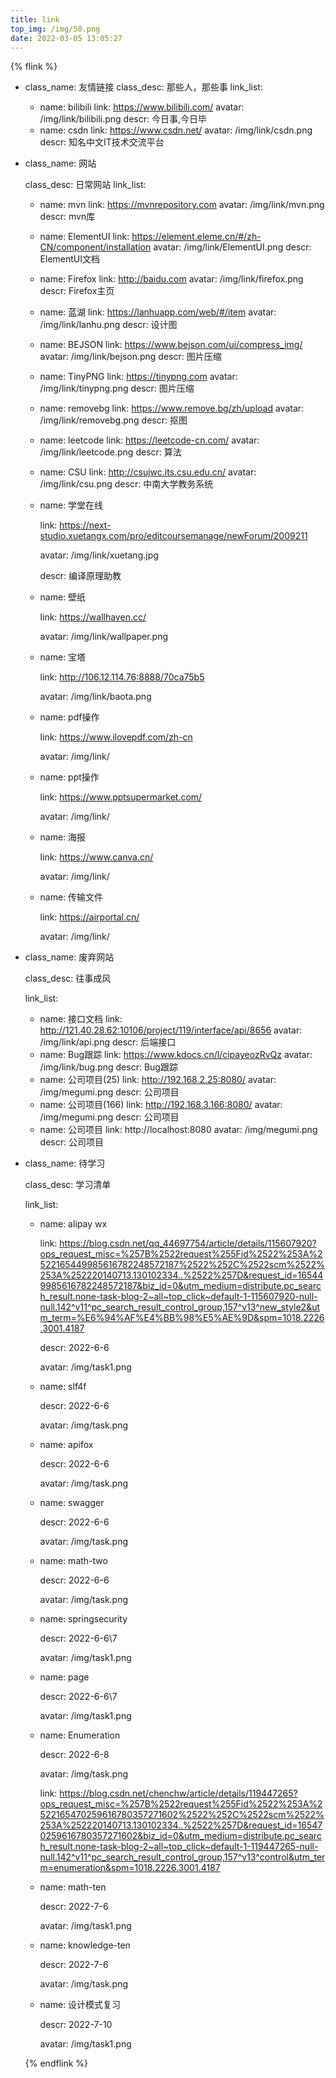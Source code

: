 ```yaml
---
title: link
top_img: /img/50.png
date: 2022-03-05 13:05:27
---
```


{% flink %}
- class_name: 友情链接
  class_desc: 那些人，那些事
  link_list:
    - name: bilibili
      link: https://www.bilibili.com/
      avatar: /img/link/bilibili.png
      descr: 今日事,今日毕
    - name: csdn
      link: https://www.csdn.net/
      avatar: /img/link/csdn.png
      descr: 知名中文IT技术交流平台
  
- class_name: 网站
  
  class_desc: 日常网站
  link_list:
  
    - name: mvn
      link: https://mvnrepository.com
      avatar: /img/link/mvn.png
      descr: mvn库
      
    - name: ElementUI
      link: https://element.eleme.cn/#/zh-CN/component/installation
      avatar: /img/link/ElementUI.png
      descr: ElementUI文档
      
    - name: Firefox
      link: http://baidu.com
      avatar: /img/link/firefox.png
      descr: Firefox主页
      
    - name: 蓝湖
      link: https://lanhuapp.com/web/#/item
      avatar: /img/link/lanhu.png
      descr: 设计图
      
    - name: BEJSON
      link: https://www.bejson.com/ui/compress_img/
      avatar: /img/link/bejson.png
      descr: 图片压缩
      
    - name: TinyPNG
      link: https://tinypng.com
      avatar: /img/link/tinypng.png
      descr: 图片压缩
      
    - name: removebg
      link: https://www.remove.bg/zh/upload
      avatar: /img/link/removebg.png
      descr: 抠图
      
    - name: leetcode
      link: https://leetcode-cn.com/ 
      avatar: /img/link/leetcode.png
      descr: 算法
      
    - name: CSU
      link: http://csujwc.its.csu.edu.cn/
      avatar: /img/link/csu.png
      descr: 中南大学教务系统
      
    - name: 学堂在线
  
      link: https://next-studio.xuetangx.com/pro/editcoursemanage/newForum/2009211
  
      avatar: /img/link/xuetang.jpg
  
      descr: 编译原理助教
      
    - name: 壁纸
  
      link: https://wallhaven.cc/
  
      avatar: /img/link/wallpaper.png
  
    - name: 宝塔
  
      link: http://106.12.114.76:8888/70ca75b5
  
      avatar: /img/link/baota.png
      
    - name: pdf操作
  
      link: https://www.ilovepdf.com/zh-cn
  
      avatar: /img/link/
  
    - name: ppt操作
  
      link: https://www.pptsupermarket.com/
  
      avatar: /img/link/
  
    - name: 海报
  
      link: https://www.canva.cn/
  
      avatar: /img/link/
  
    - name: 传输文件
  
      link: https://airportal.cn/
  
      avatar: /img/link/
  
- class_name: 废弃网站

  class_desc: 往事成风

  link_list:

    - name: 接口文档
      link: http://121.40.28.62:10106/project/119/interface/api/8656
      avatar: /img/link/api.png
      descr: 后端接口
    - name: Bug跟踪
      link: https://www.kdocs.cn/l/cipayeozRvQz
      avatar: /img/link/bug.png
      descr: Bug跟踪
    - name: 公司项目(25)
      link: http://192.168.2.25:8080/
      avatar: /img/megumi.png
      descr: 公司项目
    - name: 公司项目(166)
      link: http://192.168.3.166:8080/
      avatar: /img/megumi.png
      descr: 公司项目
    - name: 公司项目
      link: http://localhost:8080
      avatar: /img/megumi.png
      descr: 公司项目

- class_name: 待学习

  class_desc: 学习清单

  link_list:

    - name: alipay wx

      link: https://blog.csdn.net/qq_44697754/article/details/115607920?ops_request_misc=%257B%2522request%255Fid%2522%253A%2522165449985616782248572187%2522%252C%2522scm%2522%253A%252220140713.130102334..%2522%257D&request_id=165449985616782248572187&biz_id=0&utm_medium=distribute.pc_search_result.none-task-blog-2~all~top_click~default-1-115607920-null-null.142^v11^pc_search_result_control_group,157^v13^new_style2&utm_term=%E6%94%AF%E4%BB%98%E5%AE%9D&spm=1018.2226.3001.4187

      descr: 2022-6-6

      avatar: /img/task1.png

    - name: slf4f

      descr: 2022-6-6
  
      avatar: /img/task.png
  
    - name: apifox
  
      descr: 2022-6-6
  
      avatar: /img/task.png
  
    - name: swagger
  
      descr: 2022-6-6
  
      avatar: /img/task.png
  
    - name: math-two
  
      descr: 2022-6-6
  
      avatar: /img/task.png
  
    - name: springsecurity
  
      descr: 2022-6-6\7
  
      avatar: /img/task1.png
  
    - name: page
  
      descr: 2022-6-6\7
  
      avatar: /img/task1.png
  
    - name: Enumeration
  
      descr: 2022-6-8
  
      avatar: /img/task.png
      
      link: https://blog.csdn.net/chenchw/article/details/119447265?ops_request_misc=%257B%2522request%255Fid%2522%253A%2522165470259616780357271602%2522%252C%2522scm%2522%253A%252220140713.130102334..%2522%257D&request_id=165470259616780357271602&biz_id=0&utm_medium=distribute.pc_search_result.none-task-blog-2~all~top_click~default-1-119447265-null-null.142^v11^pc_search_result_control_group,157^v13^control&utm_term=enumeration&spm=1018.2226.3001.4187
      
    - name: math-ten
  
      descr: 2022-7-6
  
      avatar: /img/task1.png
  
    - name: knowledge-ten
  
      descr: 2022-7-6
  
      avatar: /img/task.png
      
    - name: 设计模式复习
  
      descr: 2022-7-10
  
      avatar: /img/task1.png
  
  {% endflink %}
